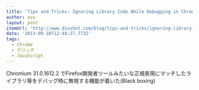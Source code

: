 ```yaml
---
title: 'Tips and Tricks: Ignoring Library Code While Debugging in Chrome'
author: azu
layout: post
itemUrl: 'http://www.divshot.com/blog/tips-and-tricks/ignoring-library-code-while-debugging-in-chrome/'
date: '2013-09-10T12:48:27.773Z'
tags:
  - Chrome
  - デバック
  - JavaScript
---
```

Chromium 31.0.1612.2 でFirefox開発者ツールみたいな正規表現にマッチしたライブラリ等をデバッグ時に無視する機能が着いた(Black boxing)
